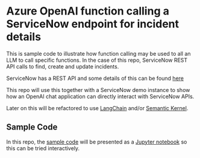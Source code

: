 # Azure OpenAI function calling a ServiceNow endpoint for incident details

This is sample code to illustrate how function calling may be used to all an LLM to call specific functions. In the case of this repo, ServiceNow REST API calls to find, create and update incidents.

ServiceNow has a REST API and some details of this can be found [here](https://docs.servicenow.com/bundle/utah-api-reference/page/integrate/inbound-rest/task/t_GetStartedCreateInt.html)

This repo will use this together with a ServiceNow demo instance to show how an OpenAI chat application can directly interact with ServiceNow APIs.

Later on this will be refactored to use [LangChain](https://python.langchain.com/v0.1/docs/get_started/introduction) and/or [Semantic Kernel](https://learn.microsoft.com/en-us/semantic-kernel/overview/).

## Sample Code
In this repo, the [sample code](./openai-function-calling.ipynb) will be presented as a [Jupyter notebook](https://jupyter.org/) so this can be tried interactively.
